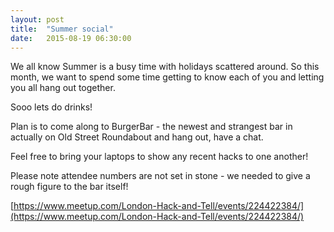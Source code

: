 ```yaml
---
layout: post
title:  "Summer social"
date:   2015-08-19 06:30:00
---
```


We all know Summer is a busy time with holidays scattered around. So this month, we want to spend some time getting to know each of you and letting you all hang out together.

Sooo lets do drinks!

Plan is to come along to BurgerBar - the newest and strangest bar in actually on Old Street Roundabout and hang out, have a chat.

Feel free to bring your laptops to show any recent hacks to one another!

Please note attendee numbers are not set in stone - we needed to give a rough figure to the bar itself!

[https://www.meetup.com/London-Hack-and-Tell/events/224422384/](https://www.meetup.com/London-Hack-and-Tell/events/224422384/)
